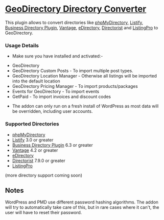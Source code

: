 # [GeoDirectory Directory Converter](https://wpgeodirectory.com/downloads/directory-converter/) #

This plugin allows to convert directories like [phpMyDirectory](https://wordpress.org/plugins/phpmydirectory/), [Listify](https://astoundify.com/products/listify/), [Business Directory Plugin](https://wordpress.org/plugins/business-directory-plugin/), [Vantage](https://www.appthemes.com/themes/vantage/), [eDirectory](https://www.edirectory.com/), [Directorist](https://www.directorist.com/) and [ListingPro](https://themeforest.net/item/listingpro-directory-wordpress-theme/19386460) to GeoDirectory.

### Usage Details ###

- Make sure you have installed and activated:-

* GeoDirectory
* GeoDirectory Custom Posts - To import multiple post types.
* GeoDirectory Location Manager - Otherwise all listings will be imported into the default location
* GeoDirectory Pricing Manager - To import products/packages
* Events for GeoDirectory - To import events
* GetPaid - To import invoices and discount codes

- The addon can only run on a fresh install of WordPress as most data will be overridden, including user accounts.

### Supported Directories ###

* [phpMyDirectory](https://wordpress.org/plugins/phpmydirectory/)
* [Listify](https://astoundify.com/products/listify/) 3.0 or greater
* [Business Directory Plugin](https://wordpress.org/plugins/business-directory-plugin/) 6.3 or greater
* [Vantage](https://www.appthemes.com/themes/vantage/) 4.2 or greater
* [eDirectory](https://www.edirectory.com/)
* [Directorist](https://directorist.com/) 7.9.0 or greater
* [ListingPro](https://themeforest.net/item/listingpro-directory-wordpress-theme/19386460)

(more directory support coming soon)

## Notes ###

WordPress and PMD use different password hashing algorithms. The addon will try to automatically take care of this, but in rare cases where it can't, the user will have to reset their password.